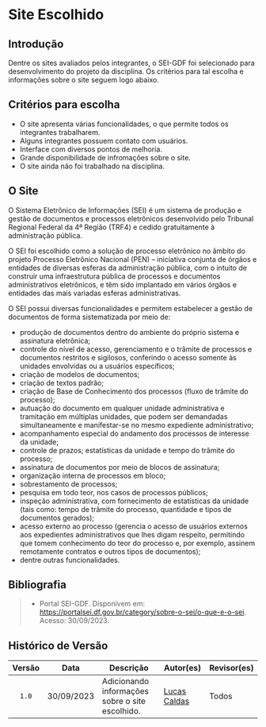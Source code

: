 # Site Escolhido

## Introdução
Dentre os sites avaliados pelos integrantes, o SEI-GDF foi selecionado para desenvolvimento do projeto da disciplina. Os critérios para tal escolha e informações sobre o site seguem logo abaixo.

## Critérios para escolha
* O site apresenta várias funcionalidades, o que permite todos os integrantes trabalharem.
* Alguns integrantes possuem contato com usuários.
* Interface com diversos pontos de melhoria.
* Grande disponibilidade de infromações sobre o site.
* O site ainda não foi trabalhado na disciplina.

## O Site
O Sistema Eletrônico de Informações (SEI) é um sistema de produção e gestão de documentos e processos eletrônicos desenvolvido pelo Tribunal Regional Federal da 4ª Região (TRF4) e cedido gratuitamente à administração pública. 

O SEI foi escolhido como a solução de processo eletrônico no âmbito do projeto Processo Eletrônico Nacional (PEN) – iniciativa conjunta de órgãos e entidades de diversas esferas da administração pública, com o intuito de construir uma infraestrutura pública de processos e documentos administrativos eletrônicos, e têm sido implantado em vários órgãos e entidades das mais variadas esferas administrativas.

O SEI possui diversas funcionalidades e permitem estabelecer a gestão de documentos de forma sistematizada por meio de:

* produção de documentos dentro do ambiente do próprio sistema e assinatura eletrônica;
* controle do nível de acesso, gerenciamento e o trâmite de processos e documentos restritos e sigilosos, conferindo o acesso somente às unidades envolvidas ou a usuários específicos;
* criação de modelos de documentos;
* criação de textos padrão;
* criação de Base de Conhecimento dos processos (fluxo de trâmite do processo);
* autuação do documento em qualquer unidade administrativa e tramitação em múltiplas unidades, que podem ser demandadas simultaneamente e manifestar-se no mesmo expediente administrativo;
* acompanhamento especial do andamento dos processos de interesse da unidade;
* controle de prazos; estatísticas da unidade e tempo do trâmite do processo;
* assinatura de documentos por meio de blocos de assinatura;
* organização interna de processos em bloco; 
* sobrestamento de processos;
* pesquisa em todo teor, nos casos de processos públicos;
* inspeção administrativa, com fornecimento de estatísticas da unidade (tais como: tempo de trâmite do processo, quantidade e tipos de documentos gerados); 
* acesso externo ao processo (gerencia o acesso de usuários externos aos expedientes administrativos que lhes digam respeito, permitindo que tomem conhecimento do teor do processo e, por exemplo, assinem remotamente contratos e outros tipos de documentos);
* dentre outras funcionalidades.

## Bibliografia

> - Portal SEI-GDF. Disponívem em: https://portalsei.df.gov.br/category/sobre-o-sei/o-que-e-o-sei. Acesso: 30/09/2023.

## Histórico de Versão

| Versão  | Data       | Descrição                           | Autor(es)                                                                                             | Revisor(es)                                |
| :------: | :----------: | ----------------------------------- | ----------------------------------------------------------------------------------------------------- | ------------------------------------------ |
| `1.0`   | 30/09/2023 | Adicionando informações sobre o site escolhido. | [Lucas Caldas](https://github.com/lucascaldasb) | Todos |
